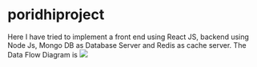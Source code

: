 # poridhiproject
Here I have tried to implement  a front end using React JS,  backend using Node Js, Mongo DB as Database Server and Redis as cache server.
The Data Flow Diagram is <img src="https://allaboutbasic.files.wordpress.com/2021/10/zoologist-by-automattic.jpg"/>
